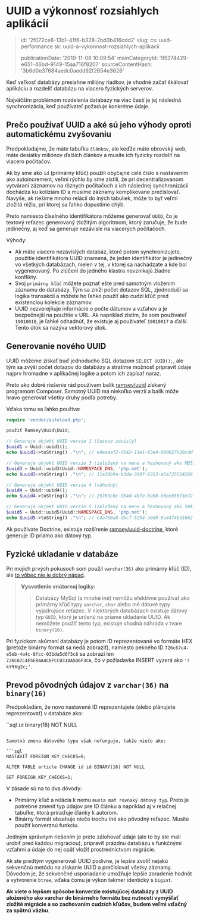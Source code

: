 UUID a výkonnosť rozsiahlych aplikácií
======================================

> id: '2f072ce8-13b1-41f6-b328-2bd3b416cdd2'
> slug:
> 	cs: uuid-performance
> 	sk: uuid-a-vykonnost-rozsiahlych-aplikacii
> 
> publicationDate: '2019-11-08 10:09:54'
> mainCategoryId: '95374429-e651-46bd-9149-15aa716f8207'
> sourceContentHash: '3b6d0e37684aedc0aedd92f2654e3626'

Keď veľkosť databázy presiahne milióny riadkov, je vhodné začať škálovať aplikáciu a rozdeliť databázu na viacero fyzických serverov.

Najväčším problémom rozdelenia databázy na viac častí je jej následná synchronizácia, keď používateľ požaduje konkrétne údaje.

Prečo používať UUID a aké sú jeho výhody oproti automatickému zvyšovaniu
--------------------------------------------------------

Predpokladajme, že máte tabuľku `článkov`, ale keďže máte obrovský web, máte desiatky miliónov ďalších článkov a musíte ich fyzicky rozdeliť na viacero počítačov.

Ak by sme ako `id` (primárny kľúč) použili obyčajné celé číslo s nastavením ako autoincrement, veľmi rýchlo by sme zistili, že pri decentralizovanom vytváraní záznamov na rôznych počítačoch a ich následnej synchronizácii dochádza ku kolíziám ID a musíme záznamy komplikovane prečíslovať. Navyše, ak riešime mnoho relácií do iných tabuliek, môže to byť veľmi zložitá réžia, pri ktorej sa ľahko dopustíme chýb.

Preto namiesto číselného identifikátora môžeme generovať `UUID`, čo je textový reťazec generovaný zložitým algoritmom, ktorý zaručuje, že bude jedinečný, aj keď sa generuje nezávisle na viacerých počítačoch.

Výhody:

- Ak máte viacero nezávislých databáz, ktoré potom synchronizujete, použitie identifikátora UUID znamená, že jeden identifikátor je jedinečný vo všetkých databázach, nielen v tej, v ktorej sa nachádzate a kde bol vygenerovaný. Po zlúčení do jedného klastra nevznikajú žiadne konflikty.
- Svoj `primárny kľúč` môžete poznať ešte pred samotným vložením záznamu do databázy. Tým sa zníži počet dotazov SQL, zjednoduší sa logika transakcií a môžete ho ľahko použiť ako cudzí kľúč pred existenciou kolekcie záznamov.
- UUID nezverejňuje informácie o počte dátumov a vzťahov a je bezpečnejší na použitie v URL. Ak napríklad zistím, že som používateľ `19010018`, je ľahké odhadnúť, že existuje aj používateľ `19010017` a ďalší. Tento útok sa nazýva vektorový útok.

Generovanie nového UUID
----------------------

UUID môžeme získať buď jednoducho SQL dotazom `SELECT UUID();`, ale tým sa zvýši počet dotazov do databázy a stratíme možnosť pripraviť údaje najprv hromadne v aplikačnej logike a potom ich zapísať naraz.

Preto ako dobré riešenie rád používam balík <a href="https://github.com/ramsey/uuid">ramsey/uuid</a> získaný programom Composer. Samotný UUID má niekoľko verzií a balík môže hravo generovať všetky druhy podľa potreby.

Vďaka tomu sa ľahko používa:

```php
require 'vendor/autoload.php';

použiť Ramsey\Uuid\Uuid;

// Generuje objekt UUID verzie 1 (časovo závislý)
$uuid1 = Uuid::uuid1();
echo $uuid1->toString() ."\n"; // e4eaaaf2-d142-11e1-b3e4-080027620cdd

// Generuje objekt UUID verzie 3 (založený na mene a hashovaný ako MD5)
$uuid3 = Uuid::uuid3(Uuid::NAMESPACE_DNS, 'php.net');
echo $uuid3->toString() ."\n"; // 11a38b9a-b3da-360f-9353-a5a725514269

// Generuje objekt UUID verzie 4 (náhodný)
$uuid4 = Uuid::uuid4();
echo $uuid4->toString() ."\n"; // 25769c6c-d34d-4bfe-ba98-e0ee856f3e7a

// Generuje objekt UUID verzie 5 (založený na mene a hashovaný ako SHA1)
$uuid5 = Uuid::uuid5(Uuid::NAMESPACE_DNS, 'php.net');
echo $uuid5->toString() ."\n"; // c4a760a8-dbcf-5254-a0d9-6a4474bd1b62
```

Ak používate Doctrine, existuje rozšírenie <a href="https://github.com/ramsey/uuid-doctrine">ramsey/uuid-doctrine</a>, ktoré generuje ID priamo ako dátový typ.

Fyzické ukladanie v databáze
---------------------------

Pri mojich prvých pokusoch som použil `varchar(36)` ako primárny kľúč (ID), ale <a href="https://www.facebook.com/groups/backendisti/permalink/2465260887049808/">to vôbec nie je dobrý nápad</a>.

> **Vysvetlenie vnútornej logiky:**
>
> > Databázy MySql (a mnohé iné) nemôžu efektívne používať ako primárny kľúč typy `varchar`, `char` alebo iné dátové typy vyjadrujúce reťazec.
> V niektorých databázach existuje dátový typ `GUID`, ktorý je určený na priame ukladanie UUID. Ak nemôžete použiť tento typ, existuje vhodná náhrada v tvare `binary(16)`.

Pri fyzickom skúmaní databázy je potom ID reprezentované vo formáte HEX (pretože binárny formát sa nedá zobraziť), namiesto pekného ID `726c67c4-e5eb-4a4c-8fcc-031da5d6f3c6` sa zobrazí len `726C67C4E5EB4A4C8FCC031DA5D6F3C6`, čo v požiadavke INSERT vyzerá ako `'?kYߟKg2c;'`.

Prevod pôvodných údajov z `varchar(36)` na `binary(16)`
----------------------------------------------------

Predpokladám, že novo nastavené ID reprezentujete (alebo plánujete reprezentovať) v databáze ako:

``sql
`id` binary(16) NOT NULL
```

Samotná zmena dátového typu však nefunguje, takže niečo ako:

```sql
NASTAVIŤ FOREIGN_KEY_CHECKS=0;

ALTER TABLE article CHANGE id id BINARY(16) NOT NULL

SET FOREIGN_KEY_CHECKS=1;
```

V zásade sú na to dva dôvody:

- Primárny kľúč a relácia k nemu `musia mať rovnaký dátový typ`. Preto je potrebné zmeniť typ údajov pre ID článku a napríklad aj v relačnej tabuľke, ktorá priraďuje články k autorom.
- Binárny formát obsahuje niečo trochu iné ako pôvodný reťazec. Musíte použiť konverznú funkciu.

Jediným správnym riešením je preto zálohovať údaje (ale to by ste mali urobiť pred každou migráciou), pripraviť prázdnu databázu s funkčnými vzťahmi a údaje do nej opäť vložiť prostredníctvom migrácie.

Ak ste predtým vygenerovali UUID podivne, je lepšie zvoliť nejakú sekvenčnú metódu na získanie UUID a prečíslovať všetky záznamy. Dôvodom je, že sekvenčné usporiadanie umožňuje lepšie zoradenie hodnôt a vytvorenie `btree`, vďaka čomu je výkon takmer identický s `bigint`.

**Ak viete o lepšom spôsobe konverzie existujúcej databázy z UUID uloženého ako varchar do binárneho formátu bez nutnosti vymýšľať zložité migrácie a so zachovaním cudzích kľúčov, budem veľmi vďačný za spätnú väzbu**.
